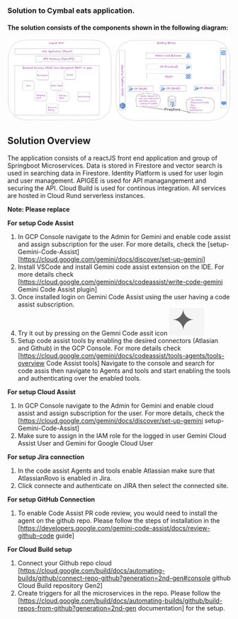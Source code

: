 ###  Solution to Cymbal eats application.
#### The solution consists of the components shown in the following diagram:

![solution high level blueprint](Cloud-Next-Screen-Demo-App-Architecture.png)

## Solution Overview

The application consists of a reactJS front end application and group of Springboot Microservices. Data is stored in Firestore and vector search is used in searching data in Firestore.
Identity Platform is used for user login and user management. APIGEE is used for API managangement and securing the API. Cloud Build is used for continous integration. All services are hosted in Cloud Rund serverless instances.

**Note: Please replace**

**For setup Code Assist**

1. In GCP Console navigate to the Admin for Gemini and enable code assist and assign subscription for the user. For more details, check the [setup-Gemini-Code-Assist] [https://cloud.google.com/gemini/docs/discover/set-up-gemini]
2. Install VSCode and install Gemini code assist extension on the IDE. For more details check [https://cloud.google.com/gemini/docs/codeassist/write-code-gemini Gemini Code Assist plugin]
3. Once installed login on Gemini Code Assist using the user having a code assist subscription.
4. Try it out by pressing on the Gemni Code assit icon ![Gemini Code Assist](gemini-code-assist.png)
5. Setup code assist tools by enabling the desired connectors (Atlasian and Github) in the GCP Console. For more details check [https://cloud.google.com/gemini/docs/codeassist/tools-agents/tools-overview Code Assist tools] Navigate to the console and search for code assis then navigate to Agents and tools and start enabling the tools and authenticating over the enabled tools.

**For setup Cloud Assist**

1. In GCP Console navigate to the Admin for Gemini and enable cloud assist and assign subscription for the user. For more details, check the [https://cloud.google.com/gemini/docs/discover/set-up-gemini setup-Gemini-Code-Assist]
2. Make sure to assign in the IAM role for the logged in user Gemini Cloud Assist User and Gemini for Google Cloud User

**For setup Jira connection**

1. In the code assist Agents and tools enable Atlassian make sure that AtlassianRovo is enabled in Jira.
2. Click connecte and authenticate on JIRA then select the connected site.

**For setup GitHub Connection**

1. To enable Code Assist PR code review, you would need to install the agent on the github repo. Please follow the steps of installation in the [https://developers.google.com/gemini-code-assist/docs/review-github-code guide]

**For Cloud Build setup**

1. Connect your Github repo cloud [https://cloud.google.com/build/docs/automating-builds/github/connect-repo-github?generation=2nd-gen#console github Cloud Build repository Gen2]
2. Create triggers for all the microservices in the repo. Please follow the [https://cloud.google.com/build/docs/automating-builds/github/build-repos-from-github?generation=2nd-gen documentation] for the setup.
